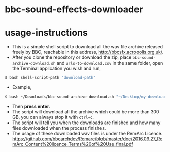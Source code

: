 # bbc-sound-effects-downloader
# usage-instructions
  
  - This is a simple shell script to download all the wav file archive released freely 
  by BBC, reachable in this address, http://bbcsfx.acropolis.org.uk/.
  - After you clone the repository or download the zip, place `bbc-sound-archive-download.sh` and `urls-to-download.csv` in the same folder, 
open the Terminal application you wish  and run,
```sh
$ bash shell-script-path "download-path"
```
  - Example,
```sh
$ bash ~/Downloads/bbc-sound-archive-download.sh "~/Desktop/my-download-folder/"
``` 
  - Then __press enter__.
  - The script will download all the archive which could be more than 300 GB, you can always stop it with `ctrl+c`.
  - The script will tell you when the downloads are finished and how many files downloaded when the process finishes.
  - The usage of these downloaded wav files is under the RemArc Licence.
  https://github.com/bbcarchdev/Remarc/blob/master/doc/2016.09.27_RemArc_Content%20licence_Terms%20of%20Use_final.pdf
